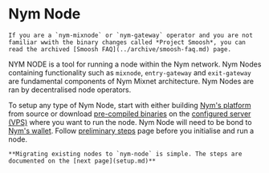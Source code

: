 # Nym Node

```admonish note
If you are a `nym-mixnode` or `nym-gateway` operator and you are not familiar wwith the binary changes called *Project Smoosh*, you can read the archived [Smoosh FAQ](../archive/smoosh-faq.md) page.
```

NYM NODE is a tool for running a node within the Nym network. Nym Nodes containing functionality such as `mixnode`, `entry-gateway` and `exit-gateway` are fundamental components of Nym Mixnet architecture. Nym Nodes are ran by decentralised node operators.

To setup any type of Nym Node, start with either building [Nym's platform](../binaries/building-nym.md) from source or download [pre-compiled binaries](../binaries/pre-built-binaries.md) on the [configured server (VPS)](vps-setup.md) where you want to run the node. Nym Node will need to be bond to [Nym's wallet](wallet-preparation.md). Follow [preliminary steps](preliminary-steps.md) page before you initialise and run a node.

```admonish info
**Migrating existing nodes to `nym-node` is simple. The steps are documented on the [next page](setup.md)**
```
<!-- NEEDS BETTER LOGIC, WILL COME BACK TO THIS
**Nym Node section** contains these setup guides:

* Nym Node
  * [Setup](setup.md)
  * [Configuration](configuration.md)
    * [WSS & Reversed Proxy](./network-requester-setup.md)



* [Nyx Validator](validator-setup.md)
* [Nym API](nym-api.md)
-->

